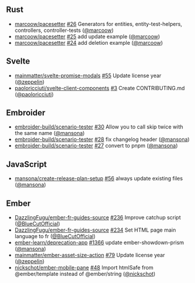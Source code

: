 ## Rust

- [marcoow/pacesetter] [#26](https://github.com/marcoow/pacesetter/pull/26)
  Generators for entities, entity-test-helpers, controllers, controller-tests
  ([@marcoow])
- [marcoow/pacesetter] [#25](https://github.com/marcoow/pacesetter/pull/25) add
  update example ([@marcoow])
- [marcoow/pacesetter] [#24](https://github.com/marcoow/pacesetter/pull/24) add
  deletion example ([@marcoow])

## Svelte

- [mainmatter/svelte-promise-modals]
  [#55](https://github.com/mainmatter/svelte-promise-modals/pull/55) Update
  license year ([@zeppelin])
- [paoloricciuti/svelte-client-components]
  [#3](https://github.com/paoloricciuti/svelte-client-components/pull/3) Create
  CONTRIBUTING.md ([@paoloricciuti])

## Embroider

- [embroider-build/scenario-tester]
  [#30](https://github.com/embroider-build/scenario-tester/pull/30) Allow you to
  call skip twice with the same name ([@mansona])
- [embroider-build/scenario-tester]
  [#28](https://github.com/embroider-build/scenario-tester/pull/28) fix
  changelog header ([@mansona])
- [embroider-build/scenario-tester]
  [#27](https://github.com/embroider-build/scenario-tester/pull/27) convert to
  pnpm ([@mansona])

## JavaScript

- [mansona/create-release-plan-setup]
  [#56](https://github.com/mansona/create-release-plan-setup/pull/56) always
  update existing files ([@mansona])

## Ember

- [DazzlingFugu/ember-fr-guides-source]
  [#236](https://github.com/DazzlingFugu/ember-fr-guides-source/pull/236)
  Improve catchup script ([@BlueCutOfficial])
- [DazzlingFugu/ember-fr-guides-source]
  [#234](https://github.com/DazzlingFugu/ember-fr-guides-source/pull/234) Set
  HTML page main language to fr ([@BlueCutOfficial])
- [ember-learn/deprecation-app]
  [#1366](https://github.com/ember-learn/deprecation-app/pull/1366) update
  ember-showdown-prism ([@mansona])
- [mainmatter/ember-asset-size-action]
  [#79](https://github.com/mainmatter/ember-asset-size-action/pull/79) Update
  license year ([@zeppelin])
- [nickschot/ember-mobile-pane]
  [#48](https://github.com/nickschot/ember-mobile-pane/pull/48) Import htmlSafe
  from @ember/template instead of @ember/string ([@nickschot])

[@BlueCutOfficial]: https://github.com/BlueCutOfficial
[@mansona]: https://github.com/mansona
[@marcoow]: https://github.com/marcoow
[@nickschot]: https://github.com/nickschot
[@paoloricciuti]: https://github.com/paoloricciuti
[@zeppelin]: https://github.com/zeppelin
[DazzlingFugu/ember-fr-guides-source]:
  https://github.com/DazzlingFugu/ember-fr-guides-source
[ember-learn/deprecation-app]: https://github.com/ember-learn/deprecation-app
[embroider-build/scenario-tester]:
  https://github.com/embroider-build/scenario-tester
[mainmatter/ember-asset-size-action]:
  https://github.com/mainmatter/ember-asset-size-action
[mainmatter/svelte-promise-modals]:
  https://github.com/mainmatter/svelte-promise-modals
[mansona/create-release-plan-setup]:
  https://github.com/mansona/create-release-plan-setup
[marcoow/pacesetter]: https://github.com/marcoow/pacesetter
[nickschot/ember-mobile-pane]: https://github.com/nickschot/ember-mobile-pane
[paoloricciuti/svelte-client-components]:
  https://github.com/paoloricciuti/svelte-client-components
